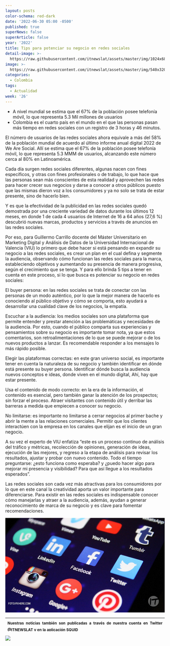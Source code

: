 ```yaml
---
layout: posts
color-schema: red-dark
date: '2022-06-30 05:00 -0500'
published: true
superNews: false
superArticle: false
year: '2022'
title: Tips para potenciar su negocio en redes sociales
detail-image: >-
  https://raw.githubusercontent.com/itnewslat/assets/master/img/1024x680/Las-Redes-Sociales-g.jpg
image: >-
  https://raw.githubusercontent.com/itnewslat/assets/master/img/540x320/Las-Redes-Sociales-p.jpg
categories:
  - Colombia
tags:
  - Actualidad
week: '26'
---
```

- A nivel mundial se estima que el 67% de la población posee telefonía móvil, lo que representa 5.3 Mil millones de usuarios
- Colombia es el cuarto país en el mundo en el que las personas pasan más tiempo en redes sociales con un registro de 3 horas y 46 minutos.

El número de usuarios de las redes sociales ahora equivale a más del 58% de la población mundial de acuerdo al último informe anual digital 2022 de We Are Social. Allí se estima que el 67% de la población posee telefonía móvil, lo que representa 5.3 MMM de usuarios, alcanzando este número cerca al 80% en Latinoamérica.

Cada día surgen redes sociales diferentes, algunas nacen con fines específicos, y otras con fines profesionales o de trabajo, lo que hace que las personas sean más conscientes de esta realidad y aprovechen las redes para hacer crecer sus negocios y darse a conocer a otros públicos puesto que las mismas dieron voz a los consumidores y ya no solo se trata de estar presente, sino de hacerlo bien.

Y es que la efectividad de la publicidad en las redes sociales quedó demostrada por una creciente variedad de datos durante los últimos 12 meses, en donde 1 de cada 4 usuarios de Internet de 16 a 64 años (27,6 %) descubrió nuevas marcas, productos y servicios a través de anuncios en las redes sociales.

Por eso, para Guillermo Carrillo docente del Máster Universitario en Marketing Digital y Análisis de Datos de la Universidad Internacional de Valencia (VIU) lo primero que debe hacer si está pensando en expandir su negocio a las redes sociales, es crear un plan en el cual defina y segmente la audiencia, observando cómo funcionan las redes sociales para la marca, estableciendo objetivos y aumentando su presencia de manera progresiva, según el crecimiento que se tenga. Y para ello brinda 5 tips a tener en cuenta en este proceso, si lo que busca es potenciar su negocio en redes sociales:

El buyer persona: en las redes sociales se trata de conectar con las personas de un modo auténtico, por lo que la mejor manera de hacerlo es conociendo al público objetivo y cómo se comporta, esto ayudará a desarrollar una cualidad clave de los negocios, la empatía.
 
Escuchar a la audiencia: los medios sociales son una plataforma que permite entender y prestar atención a las problemáticas y necesidades de la audiencia. Por esto, cuando el público comparta sus experiencias y pensamientos sobre su negocio es importante tomar nota, ya que estos comentarios, son retroalimentaciones de lo que se puede mejorar o de los nuevos productos a lanzar. Es recomendable responder a los mensajes lo más rápido posible.
 
Elegir las plataformas correctas: en este gran universo social, es importante tener en cuenta la naturaleza de su negocio y también identificar en dónde está presente su buyer persona. Identificar dónde busca la audiencia nuevos conceptos e ideas, donde viven en el mundo digital, Ahí, hay que estar presente.
 
Usa el contenido de modo correcto: en la era de la información, el contenido es esencial, pero también ganar la atención de los prospectos; sin forzar el proceso. Atraer visitantes con contenido útil y derribar las barreras a medida que empiecen a conocer su negocio.
 
No limitarse: es importante no limitarse a cerrar negocios al primer bache y abrir la mente a las relaciones comerciales. Permitir que los clientes interactúen con la empresa en los canales que elijan es el inicio de un gran negocio.
 
A su vez el experto de VIU enfatiza “este es un proceso continuo de análisis del tráfico y métricas, recolección de opiniones, generación de ideas, ejecución de las mejores, y regreso a la etapa de análisis para revisar los resultados, ajustar y probar con nuevo contenido. Todo el tiempo preguntarse: ¿esto funciona como esperaba? y ¿puedo hacer algo para mejorar mi presencia y visibilidad? Para que así llegue a los resultados esperados”.
 
Las redes sociales son cada vez más atractivas para los consumidores por lo que en este canal la creatividad aporta un valor importante para diferenciarse. Para existir en las redes sociales es indispensable conocer cómo manejarlas y atraer a la audiencia, además, ayudan a generar reconocimiento de marca de su negocio y es clave para fomentar recomendaciones.

![](https://raw.githubusercontent.com/itnewslat/assets/master/img/540x320/Las-Redes-Sociales-p.jpg)

<table style="height: 42px;" width="569">
<tbody>
<tr>
<td style="text-align: justify;"><sub><strong>Nuestras noticias también son publicadas a través de nuestra cuenta en Twitter <a href="https://twitter.com/itnewslat?lang=es">@ITNEWSLAT</a> y en la aplicación <a href="https://squidapp.co/en/">SQUID</a></strong></sub></td>
</tr>
</tbody>
</table>

<img src="https://tracker.metricool.com/c3po.jpg?hash=56f88a41e39ab42c063cc51676587a04"/>